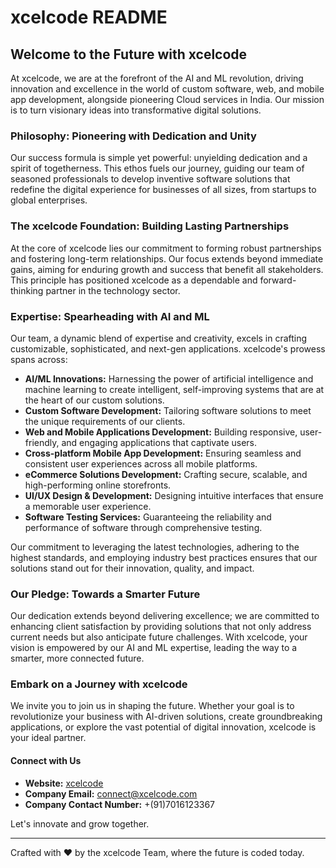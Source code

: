 # xcelcode README

## Welcome to the Future with xcelcode

At xcelcode, we are at the forefront of the AI and ML revolution, driving innovation and excellence in the world of custom software, web, and mobile app development, alongside pioneering Cloud services in India. Our mission is to turn visionary ideas into transformative digital solutions.

### Philosophy: Pioneering with Dedication and Unity

Our success formula is simple yet powerful: unyielding dedication and a spirit of togetherness. This ethos fuels our journey, guiding our team of seasoned professionals to develop inventive software solutions that redefine the digital experience for businesses of all sizes, from startups to global enterprises.

### The xcelcode Foundation: Building Lasting Partnerships

At the core of xcelcode lies our commitment to forming robust partnerships and fostering long-term relationships. Our focus extends beyond immediate gains, aiming for enduring growth and success that benefit all stakeholders. This principle has positioned xcelcode as a dependable and forward-thinking partner in the technology sector.

### Expertise: Spearheading with AI and ML

Our team, a dynamic blend of expertise and creativity, excels in crafting customizable, sophisticated, and next-gen applications. xcelcode's prowess spans across:

- **AI/ML Innovations:** Harnessing the power of artificial intelligence and machine learning to create intelligent, self-improving systems that are at the heart of our custom solutions.
- **Custom Software Development:** Tailoring software solutions to meet the unique requirements of our clients.
- **Web and Mobile Applications Development:** Building responsive, user-friendly, and engaging applications that captivate users.
- **Cross-platform Mobile App Development:** Ensuring seamless and consistent user experiences across all mobile platforms.
- **eCommerce Solutions Development:** Crafting secure, scalable, and high-performing online storefronts.
- **UI/UX Design & Development:** Designing intuitive interfaces that ensure a memorable user experience.
- **Software Testing Services:** Guaranteeing the reliability and performance of software through comprehensive testing.

Our commitment to leveraging the latest technologies, adhering to the highest standards, and employing industry best practices ensures that our solutions stand out for their innovation, quality, and impact.

### Our Pledge: Towards a Smarter Future

Our dedication extends beyond delivering excellence; we are committed to enhancing client satisfaction by providing solutions that not only address current needs but also anticipate future challenges. With xcelcode, your vision is empowered by our AI and ML expertise, leading the way to a smarter, more connected future.

### Embark on a Journey with xcelcode

We invite you to join us in shaping the future. Whether your goal is to revolutionize your business with AI-driven solutions, create groundbreaking applications, or explore the vast potential of digital innovation, xcelcode is your ideal partner.

#### Connect with Us

- **Website:** [xcelcode](https://www.xcelcode.com/)
- **Company Email:** connect@xcelcode.com
- **Company Contact Number:** +(91)7016123367

Let's innovate and grow together.

---

Crafted with ❤️ by the xcelcode Team, where the future is coded today.
